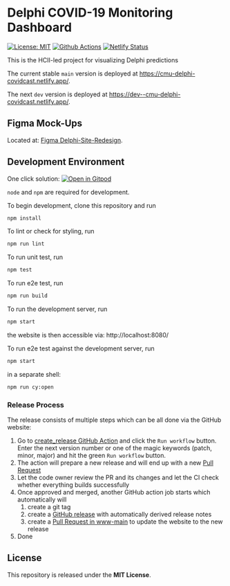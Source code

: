# Delphi COVID-19 Monitoring Dashboard

[![License: MIT][mit-image]][mit-url] [![Github Actions][github-actions-image]][github-actions-url] [![Netlify Status][netlify-image]][netlify-url]

This is the HCII-led project for visualizing Delphi predictions

The current stable `main` version is deployed at https://cmu-delphi-covidcast.netlify.app/.

The next `dev` version is deployed at https://dev--cmu-delphi-covidcast.netlify.app/.

## Figma Mock-Ups

Located at: [Figma Delphi-Site-Redesign](https://www.figma.com/file/IiYu74VmEi4GVS4bnYaTd6/Delphi-Site-Redesign).

## Development Environment

One click solution: [![Open in Gitpod](https://gitpod.io/button/open-in-gitpod.svg)](https://gitpod.io/#https://github.com/cmu-delphi/www-covidcast)

`node` and `npm` are required for development.

To begin development, clone this repository and run

```sh
npm install
```

To lint or check for styling, run

```sh
npm run lint
```

To run unit test, run

```sh
npm test
```

To run e2e test, run

```sh
npm run build
```

To run the development server, run

```sh
npm start
```

the website is then accessible via: http://localhost:8080/

To run e2e test against the development server, run

```sh
npm start
```

in a separate shell:

```sh
npm run cy:open
```

### Release Process

The release consists of multiple steps which can be all done via the GitHub website:

1. Go to [create_release GitHub Action](https://github.com/cmu-delphi/www-covidcast/actions/workflows/create_release.yml) and click the `Run workflow` button. Enter the next version number or one of the magic keywords (patch, minor, major) and hit the green `Run workflow` button.
1. The action will prepare a new release and will end up with a new [Pull Request](https://github.com/cmu-delphi/www-covidcast/pulls)
1. Let the code owner review the PR and its changes and let the CI check whether everything builds successfully
1. Once approved and merged, another GitHub action job starts which automatically will
   1. create a git tag
   1. create a [GitHub release](https://github.com/cmu-delphi/www-covidcast/releases) with automatically derived release notes
   1. create a [Pull Request in www-main](https://github.com/cmu-delphi/www-main/pulls) to update the website to the new release
1. Done

## License

This repository is released under the **MIT License**.

[mit-image]: https://img.shields.io/badge/License-MIT-yellow.svg
[mit-url]: https://opensource.org/licenses/MIT
[github-actions-image]: https://github.com/cmu-delphi/www-covidcast/workflows/ci/badge.svg
[github-actions-url]: https://github.com/cmu-delphi/www-covidcast/actions
[netlify-image]: https://api.netlify.com/api/v1/badges/9ecc1d05-6a4e-4848-a7ad-f4490b0a26aa/deploy-status
[netlify-url]: https://app.netlify.com/sites/cmu-delphi-covidcast/deploys
